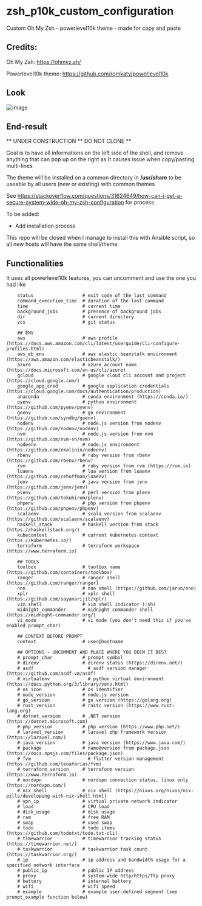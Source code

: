# zsh_p10k_custom_configuration

Custom Oh My Zsh - powerlevel10k theme - made for copy and paste

## Credits:

Oh My Zsh: https://ohmyz.sh/

Powerlevel10k theme: https://github.com/romkatv/powerlevel10k

## Look

![image](https://user-images.githubusercontent.com/72258375/146679021-2a0ede7a-9c9f-4018-8c63-278121773b56.png)

## End-result

** UNDER CONSTRUCTION ** DO NOT CLONE **



Goal is to have all informations on the left side of the shell, and remove anything that can pop up on the right as It causes issue when copy/pasting multi-lines

The theme will be installed on a common directory in **/usr/share** to be useable by all users (new or existing) with common themes

See https://stackoverflow.com/questions/31624649/how-can-i-get-a-secure-system-wide-oh-my-zsh-configuration for process

To be added:
- Add installation process

This repo will be closed when I manage to install this with Ansible script, so all new hosts will have the same shell/theme

## Functionalities

It uses all powerlevel10k features, you can uncomment and use the one you had like

```
    status                  # exit code of the last command
    command_execution_time  # duration of the last command
    time                    # current time
    background_jobs         # presence of background jobs
    dir                     # current directory
    vcs                     # git status
    
    ## ENV
    aws                     # aws profile (https://docs.aws.amazon.com/cli/latest/userguide/cli-configure-profiles.html)
    aws_eb_env              # aws elastic beanstalk environment (https://aws.amazon.com/elasticbeanstalk/)
    azure                   # azure account name (https://docs.microsoft.com/en-us/cli/azure)
    gcloud                  # google cloud cli account and project (https://cloud.google.com/)
    google_app_cred         # google application credentials (https://cloud.google.com/docs/authentication/production)
    anaconda                # conda environment (https://conda.io/)
    pyenv                   # python environment (https://github.com/pyenv/pyenv)
    goenv                   # go environment (https://github.com/syndbg/goenv)
    nodenv                  # node.js version from nodenv (https://github.com/nodenv/nodenv)
    nvm                     # node.js version from nvm (https://github.com/nvm-sh/nvm)
    nodeenv                 # node.js environment (https://github.com/ekalinin/nodeenv)
    rbenv                   # ruby version from rbenv (https://github.com/rbenv/rbenv)
    rvm                     # ruby version from rvm (https://rvm.io)
    luaenv                  # lua version from luaenv (https://github.com/cehoffman/luaenv)
    jenv                    # java version from jenv (https://github.com/jenv/jenv)
    plenv                   # perl version from plenv (https://github.com/tokuhirom/plenv)
    phpenv                  # php version from phpenv (https://github.com/phpenv/phpenv)
    scalaenv                # scala version from scalaenv (https://github.com/scalaenv/scalaenv)
    haskell_stack           # haskell version from stack (https://haskellstack.org/)
    kubecontext             # current kubernetes context (https://kubernetes.io/)
    terraform               # terraform workspace (https://www.terraform.io)
    
    ## TOOLS
    toolbox                 # toolbox name (https://github.com/containers/toolbox)
    ranger                  # ranger shell (https://github.com/ranger/ranger)
    nnn                     # nnn shell (https://github.com/jarun/nnn)
    xplr                    # xplr shell (https://github.com/sayanarijit/xplr)
    vim_shell               # vim shell indicator (:sh)
    midnight_commander      # midnight commander shell (https://midnight-commander.org/)
    vi_mode                 # vi mode (you don't need this if you've enabled prompt_char)
    
    ## CONTEXT BEFORE PROMPT
    context                 # user@hostname
    
    ## OPTIONS - UNCOMMENT AND PLACE WHERE YOU DEEM IT BEST
    # prompt_char           # prompt symbol
    # direnv                # direnv status (https://direnv.net/)
    # asdf                    # asdf version manager (https://github.com/asdf-vm/asdf)
    # virtualenv              # python virtual environment (https://docs.python.org/3/library/venv.html)
    # os_icon               # os identifier
    # node_version          # node.js version
    # go_version            # go version (https://golang.org)
    # rust_version          # rustc version (https://www.rust-lang.org)
    # dotnet_version        # .NET version (https://dotnet.microsoft.com)
    # php_version           # php version (https://www.php.net/)
    # laravel_version       # laravel php framework version (https://laravel.com/)
    # java_version          # java version (https://www.java.com/)
    # package               # name@version from package.json (https://docs.npmjs.com/files/package.json)
    # fvm                     # flutter version management (https://github.com/leoafarias/fvm)
    # terraform_version     # terraform version (https://www.terraform.io)
    # nordvpn               # nordvpn connection status, linux only (https://nordvpn.com/)
    # nix_shell             # nix shell (https://nixos.org/nixos/nix-pills/developing-with-nix-shell.html)
    # vpn_ip                # virtual private network indicator
    # load                  # CPU load
    # disk_usage            # disk usage
    # ram                   # free RAM
    # swap                  # used swap
    # todo                  # todo items (https://github.com/todotxt/todo.txt-cli)
    # timewarrior           # timewarrior tracking status (https://timewarrior.net/)
    # taskwarrior           # taskwarrior task count (https://taskwarrior.org/)
    # ip                    # ip address and bandwidth usage for a specified network interface
    # public_ip             # public IP address
    # proxy                 # system-wide http/https/ftp proxy
    # battery               # internal battery
    # wifi                  # wifi speed
    # example               # example user-defined segment (see prompt_example function below)
```
